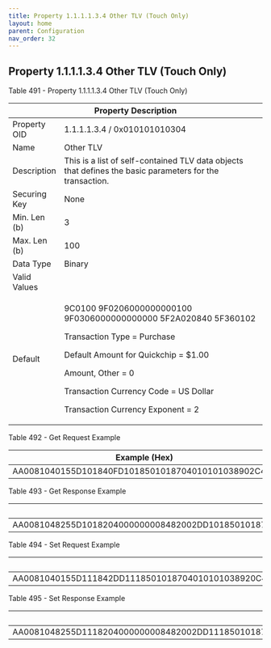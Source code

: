 ```yaml
---
title: Property 1.1.1.1.3.4 Other TLV (Touch Only)
layout: home
parent: Configuration
nav_order: 32
---
```


## Property 1.1.1.1.3.4 Other TLV (Touch Only)

Table 491 - Property 1.1.1.1.3.4 Other TLV (Touch Only)

<table>
<colgroup>
<col style="width: 14%" />
<col style="width: 85%" />
</colgroup>
<thead>
<tr>
<th colspan="2">Property Description</th>
</tr>
</thead>
<tbody>
<tr>
<td>Property OID</td>
<td>1.1.1.1.3.4 / 0x010101010304</td>
</tr>
<tr>
<td>Name</td>
<td>Other TLV</td>
</tr>
<tr>
<td>Description</td>
<td>This is a list of self-contained TLV data objects that defines the
basic parameters for the transaction.</td>
</tr>
<tr>
<td>Securing Key</td>
<td>None</td>
</tr>
<tr>
<td>Min. Len (b)</td>
<td>3</td>
</tr>
<tr>
<td>Max. Len (b)</td>
<td>100</td>
</tr>
<tr>
<td>Data Type</td>
<td>Binary</td>
</tr>
<tr>
<td>Valid Values</td>
<td></td>
</tr>
<tr>
<td>Default</td>
<td><p>9C0100 9F0206000000000100 9F0306000000000000 5F2A020840
5F360102</p>
<p>Transaction Type = Purchase</p>
<p>Default Amount for Quickchip = $1.00</p>
<p>Amount, Other = 0</p>
<p>Transaction Currency Code = US Dollar</p>
<p>Transaction Currency Exponent = 2</p></td>
</tr>
</tbody>
</table>

Table 492 - Get Request Example

| Example (Hex)                                      |
|----------------------------------------------------|
| AA0081040155D101840FD1018501018704010101038902C400 |

Table 493 - Get Response Example

| Example (Hex) |
|----|
| AA0081048255D1018204000000008482002DD1018501018704010101038920C41E9C01009F02060000000001009F03060000000000005F2A0208405F360102 |

Table 494 - Set Request Example

| Example (Hex) |
|----|
| AA0081040155D111842DD1118501018704010101038920C41E9C01009F02060000000001009F03060000000000005F2A0208405F360102 |

Table 495 - Set Response Example

| Example (Hex) |
|----|
| AA0081048255D1118204000000008482002DD1118501018704010101038920C41E9C01009F02060000000001009F03060000000000005F2A0208405F360102 |

##